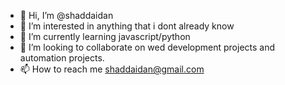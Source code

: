 - 👋 Hi, I’m @shaddaidan
- 👀 I’m interested in anything that i dont already know
- 🌱 I’m currently learning javascript/python
- 💞️ I’m looking to collaborate on wed development projects and automation projects.
- 📫 How to reach me shaddaidan@gmail.com

<!---
shaddaidan/shaddaidan is a ✨ special ✨ repository because its `README.md` (this file) appears on your GitHub profile.
You can click the Preview link to take a look at your changes.
--->
